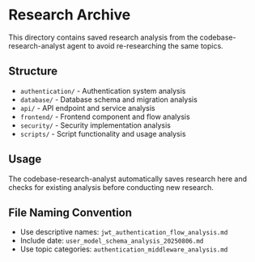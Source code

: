 # Research Archive

This directory contains saved research analysis from the codebase-research-analyst agent to avoid re-researching the same topics.

## Structure

- `authentication/` - Authentication system analysis
- `database/` - Database schema and migration analysis  
- `api/` - API endpoint and service analysis
- `frontend/` - Frontend component and flow analysis
- `security/` - Security implementation analysis
- `scripts/` - Script functionality and usage analysis

## Usage

The codebase-research-analyst automatically saves research here and checks for existing analysis before conducting new research.

## File Naming Convention

- Use descriptive names: `jwt_authentication_flow_analysis.md`
- Include date: `user_model_schema_analysis_20250806.md`
- Use topic categories: `authentication_middleware_analysis.md`